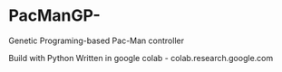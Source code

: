 # PacManGP-
Genetic Programing-based Pac-Man controller

Build with Python
Written in google colab - colab.research.google.com

